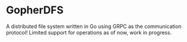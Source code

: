 # GopherDFS 

A distributed file system written in Go using GRPC as the communication protocol! Limited support for operations as of now, work in progress.
